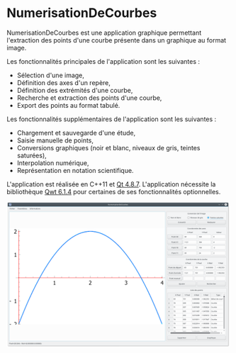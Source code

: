 # NumerisationDeCourbes

NumerisationDeCourbes est une application graphique permettant l'extraction des points d'une courbe présente dans un graphique au format image.

Les fonctionnalités principales de l'application sont les suivantes :

 - Sélection d'une image,
 - Définition des axes d'un repère,
 - Définition des extrémités d'une courbe,
 - Recherche et extraction des points d'une courbe,
 - Export des points au format tabulé.

Les fonctionnalités supplémentaires de l'application sont les suivantes :

 - Chargement et sauvegarde d'une étude,
 - Saisie manuelle de points,
 - Conversions graphiques (noir et blanc, niveaux de gris, teintes saturées),
 - Interpolation numérique,
 - Représentation en notation scientifique.

L'application est réalisée en C++11 et [Qt 4.8.7](https://download.qt.io/archive/qt/4.8/4.8.7/). L'application nécessite la bibliothèque [Qwt 6.1.4](https://qwt.sourceforge.io/) pour certaines de ses fonctionnalités optionnelles.

![](doc/NumerisationDeCourbes.png "NumerisationDeCourbes")
